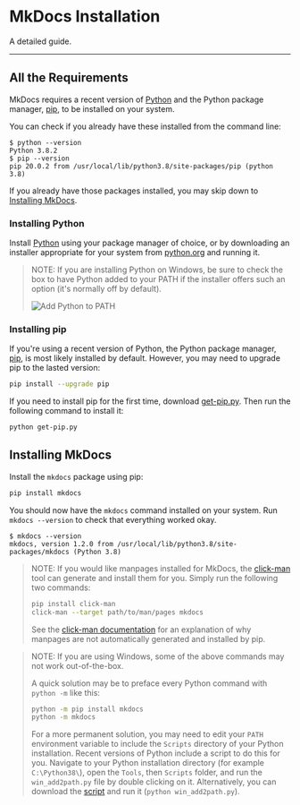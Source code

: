 # MkDocs Installation

A detailed guide.

---

## All the Requirements

MkDocs requires a recent version of [Python] and the Python package
manager, [pip], to be installed on your system.

You can check if you already have these installed from the command line:

```console
$ python --version
Python 3.8.2
$ pip --version
pip 20.0.2 from /usr/local/lib/python3.8/site-packages/pip (python 3.8)
```

If you already have those packages installed, you may skip down to [Installing
MkDocs](#installing-mkdocs).

### Installing Python

Install [Python] using your package manager of choice, or by downloading an
installer appropriate for your system from [python.org] and running it.

> NOTE:
> If you are installing Python on Windows, be sure to check the box to have
> Python added to your PATH if the installer offers such an option (it's
> normally off by default).
>
> ![Add Python to PATH](../img/win-py-install.png)

### Installing pip

If you're using a recent version of Python, the Python package manager, [pip],
is most likely installed by default. However, you may need to upgrade pip to the
lasted version:

```bash
pip install --upgrade pip
```

If you need to install pip for the first time, download [get-pip.py].
Then run the following command to install it:

```bash
python get-pip.py
```

## Installing MkDocs

Install the `mkdocs` package using pip:

```bash
pip install mkdocs
```

You should now have the `mkdocs` command installed on your system. Run `mkdocs
--version` to check that everything worked okay.

```console
$ mkdocs --version
mkdocs, version 1.2.0 from /usr/local/lib/python3.8/site-packages/mkdocs (Python 3.8)
```

> NOTE:
> If you would like manpages installed for MkDocs, the [click-man] tool can
> generate and install them for you. Simply run the following two commands:
>
> ```bash
> pip install click-man
> click-man --target path/to/man/pages mkdocs
> ```
>
> See the [click-man documentation] for an explanation of why manpages are
> not automatically generated and installed by pip.
<!-- -->
> NOTE:
> If you are using Windows, some of the above commands may not work
> out-of-the-box.
>
> A quick solution may be to preface every Python command with `python -m`
> like this:
>
> ```bash
> python -m pip install mkdocs
> python -m mkdocs
> ```
>
> For a more permanent solution, you may need to edit your `PATH` environment
> variable to include the `Scripts` directory of your Python installation.
> Recent versions of Python include a script to do this for you. Navigate to
> your Python installation directory (for example `C:\Python38\`), open the
> `Tools`, then `Scripts` folder, and run the `win_add2path.py` file by double
> clicking on it. Alternatively, you can download the [script][a2p] and run it
> (`python win_add2path.py`).

[Python]: https://www.python.org/
[python.org]: https://www.python.org/downloads/
[pip]: https://pip.readthedocs.io/en/stable/installing/
[get-pip.py]: https://bootstrap.pypa.io/get-pip.py
[click-man]: https://github.com/click-contrib/click-man
[click-man documentation]: https://github.com/click-contrib/click-man#automatic-man-page-installation-with-setuptools-and-pip
[a2p]: https://github.com/python/cpython/blob/master/Tools/scripts/win_add2path.py
